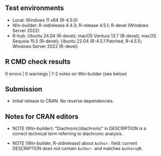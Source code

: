 ## Test environments

* Local: Windows 11 x64 (R-4.5.0)
* Win-builder: R-oldrelease 4.4.3; R-release 4.5.1;
  R-devel (Windows Server 2022)
* R-hub: Ubuntu 24.04 (R-devel); macOS Ventura 13.7 (R-devel);
  macOS Sequoia 15.5 (R-devel); Ubuntu 22.04 (R-4.5.1 Patched, R-4.5.1);
  Windows Server 2022 (R-devel)

## R CMD check results

0 errors | 0 warnings | 1-2 notes on Win-builder (see below)

## Submission

* Initial release to CRAN. No reverse dependencies.

## Notes for CRAN editors

* NOTE (Win-builder): “Diachronic/diachronic” in DESCRIPTION is a correct
  technical term referring to diachronic analysis.

* NOTE (Win-builder, R-oldrelease) about `Author:` field: current DESCRIPTION
  does not contain `Author:` and matches `Authors@R`.